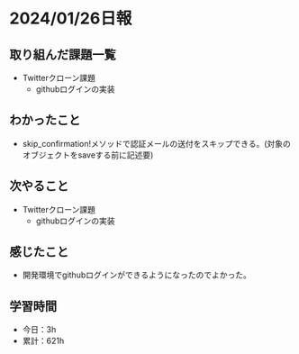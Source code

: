 # 2024/01/26日報
## 取り組んだ課題一覧
- Twitterクローン課題
  - githubログインの実装

## わかったこと
- skip_confirmation!メソッドで認証メールの送付をスキップできる。(対象のオブジェクトをsaveする前に記述要)

## 次やること
- Twitterクローン課題
  - githubログインの実装

## 感じたこと
- 開発環境でgithubログインができるようになったのでよかった。

## 学習時間
- 今日：3h
- 累計：621h
